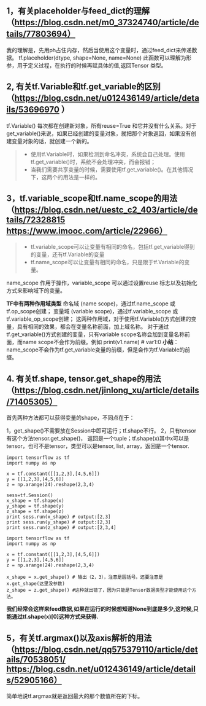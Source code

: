 ## 1，有关placeholder与feed_dict的理解（https://blog.csdn.net/m0_37324740/article/details/77803694）
我的理解是，先用ph占住内存，然后当使用这个变量时，通过feed_dict来传递数据。
tf.placeholder(dtype, shape=None, name=None) 此函数可以理解为形参，用于定义过程，在执行的时候再赋具体的值,返回Tensor 类型。
## 2, 有关tf.Variable和tf.get_variable的区别（https://blog.csdn.net/u012436149/article/details/53696970  ）
tf.Variable() 每次都在创建新对象，所有reuse=True 和它并没有什么关系。对于get_variable()来说，如果已经创建的变量对象，就把那个对象返回，如果没有创建变量对象的话，就创建一个新的。

>* 使用tf.Variable时，如果检测到命名冲突，系统会自己处理。使用tf.get_variable()时，系统不会处理冲突，而会报错；
>* 当我们需要共享变量的时候，需要使用tf.get_variable()。在其他情况下，这两个的用法是一样的。
## 3，tf.variable_scope和tf.name_scope的用法（https://blog.csdn.net/uestc_c2_403/article/details/72328815 https://www.imooc.com/article/22966）
>* tf.variable_scope可以让变量有相同的命名，包括tf.get_variable得到的变量，还有tf.Variable的变量
>* tf.name_scope可以让变量有相同的命名，只是限于tf.Variable的变量。

name_scope 作用于操作，variable_scope 可以通过设置reuse 标志以及初始化方式来影响域下的变量。

**TF中有两种作用域类型**
命名域 (name scope)，通过tf.name_scope 或 tf.op_scope创建；
变量域 (variable scope)，通过tf.variable_scope 或 tf.variable_op_scope创建；
这两种作用域，对于使用tf.Variable()方式创建的变量，具有相同的效果，都会在变量名称前面，加上域名称。
对于通过tf.get_variable()方式创建的变量，只有variable scope名称会加到变量名称前面，而name scope不会作为前缀。例如 print(v1.name) # var1:0
**小结**：name_scope不会作为tf.get_variable变量的前缀，但是会作为tf.Variable的前缀。

## 4. 有关tf.shape, tensor.get_shape的用法（https://blog.csdn.net/jinlong_xu/article/details/71405305）
首先两种方法都可以获得变量的shape，不同点在于：

1，get_shape()不需要放在Session中即可运行；tf.shape不行。
2，只有tensor有这个方法tensor.get_shape()， 返回是一个tuple；tf.shape(x)其中x可以是tensor，也可不是tensor，类型可以是tensor, list, array，返回是一个tensor.
```
import tensorflow as tf
import numpy as np

x = tf.constant([[1,2,3],[4,5,6]])
y = [[1,2,3],[4,5,6]]
z = np.arange(24).reshape(2,3,4)

sess=tf.Session()
x_shape = tf.shape(x)
y_shape = tf.shape(y)
z_shape = tf.shape(z)
print sess.run(x_shape) # output:[2,3]
print sess.run(y_shape) # output:[2,3]
print sess.run(z_shape) # output:[2,3,4]
```
```
import tensorflow as tf
import numpy as np

x = tf.constant([[1,2,3],[4,5,6]])
y = [[1,2,3],[4,5,6]]
z = np.arange(24).reshape(2,3,4)

x_shape = x.get_shape() # 输出（2，3），注意是圆括号。还要注意是x.get_shape(这里没参数)
z_shape = z.get_shape() #这种就出错了，因为只能是Tensor数据类型才能使用这个方法。
```
**我们经常会这样来feed数据,如果在运行的时候想知道None到底是多少,这时候,只能通过tf.shape(x)[0]这种方式来获得.**


## 5，有关tf.argmax()以及axis解析的用法（https://blog.csdn.net/qq575379110/article/details/70538051/ https://blog.csdn.net/u012436149/article/details/52905166）
简单地说tf.argmax就是返回最大的那个数值所在的下标。 


